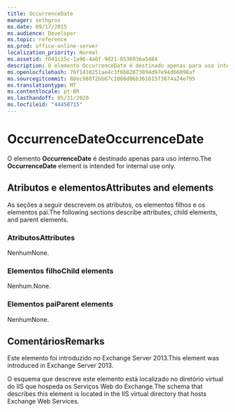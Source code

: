 ```yaml
---
title: OccurrenceDate
manager: sethgros
ms.date: 09/17/2015
ms.audience: Developer
ms.topic: reference
ms.prod: office-online-server
localization_priority: Normal
ms.assetid: f041c15c-1a96-4a6f-9d21-0536936a5484
description: O elemento OccurrenceDate é destinado apenas para uso interno.
ms.openlocfilehash: 76f1410251ae4c3f8b82873894d97e94d66098af
ms.sourcegitcommit: 88ec988f2bb67c1866d06b361615f3674a24e795
ms.translationtype: MT
ms.contentlocale: pt-BR
ms.lasthandoff: 05/31/2020
ms.locfileid: "44450715"
---
```

# <a name="occurrencedate"></a><span data-ttu-id="677cc-103">OccurrenceDate</span><span class="sxs-lookup"><span data-stu-id="677cc-103">OccurrenceDate</span></span>

<span data-ttu-id="677cc-104">O elemento **OccurrenceDate** é destinado apenas para uso interno.</span><span class="sxs-lookup"><span data-stu-id="677cc-104">The **OccurrenceDate** element is intended for internal use only.</span></span> 

## <a name="attributes-and-elements"></a><span data-ttu-id="677cc-105">Atributos e elementos</span><span class="sxs-lookup"><span data-stu-id="677cc-105">Attributes and elements</span></span>

<span data-ttu-id="677cc-106">As seções a seguir descrevem os atributos, os elementos filhos e os elementos pai.</span><span class="sxs-lookup"><span data-stu-id="677cc-106">The following sections describe attributes, child elements, and parent elements.</span></span>
  
### <a name="attributes"></a><span data-ttu-id="677cc-107">Atributos</span><span class="sxs-lookup"><span data-stu-id="677cc-107">Attributes</span></span>

<span data-ttu-id="677cc-108">Nenhum</span><span class="sxs-lookup"><span data-stu-id="677cc-108">None.</span></span>
  
### <a name="child-elements"></a><span data-ttu-id="677cc-109">Elementos filho</span><span class="sxs-lookup"><span data-stu-id="677cc-109">Child elements</span></span>

<span data-ttu-id="677cc-110">Nenhum.</span><span class="sxs-lookup"><span data-stu-id="677cc-110">None.</span></span>
  
### <a name="parent-elements"></a><span data-ttu-id="677cc-111">Elementos pai</span><span class="sxs-lookup"><span data-stu-id="677cc-111">Parent elements</span></span>

<span data-ttu-id="677cc-112">Nenhum</span><span class="sxs-lookup"><span data-stu-id="677cc-112">None.</span></span>
  
## <a name="remarks"></a><span data-ttu-id="677cc-113">Comentários</span><span class="sxs-lookup"><span data-stu-id="677cc-113">Remarks</span></span>

<span data-ttu-id="677cc-114">Este elemento foi introduzido no Exchange Server 2013.</span><span class="sxs-lookup"><span data-stu-id="677cc-114">This element was introduced in Exchange Server 2013.</span></span>
  
<span data-ttu-id="677cc-115">O esquema que descreve este elemento está localizado no diretório virtual do IIS que hospeda os Serviços Web do Exchange.</span><span class="sxs-lookup"><span data-stu-id="677cc-115">The schema that describes this element is located in the IIS virtual directory that hosts Exchange Web Services.</span></span>
  


